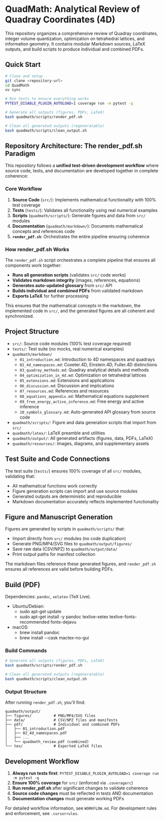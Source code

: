 # QuadMath: Analytical Review of Quadray Coordinates (4D)

This repository organizes a comprehensive review of Quadray coordinates, integer volume quantization, optimization on tetrahedral lattices, and information geometry. It contains modular Markdown sources, LaTeX outputs, and build scripts to produce individual and combined PDFs.

## Quick Start

```bash
# Clone and setup
git clone <repository-url>
cd QuadMath
uv sync

# Run tests to ensure everything works
PYTEST_DISABLE_PLUGIN_AUTOLOAD=1 coverage run -m pytest -q

# Generate all outputs (figures, PDFs, LaTeX)
bash quadmath/scripts/render_pdf.sh

# Clean all generated outputs (regeneratable)
bash quadmath/scripts/clean_output.sh
```

## Repository Architecture: The render_pdf.sh Paradigm

This repository follows a **unified test-driven development workflow** where source code, tests, and documentation are developed together in complete coherence:

### Core Workflow

1. **Source Code** (`src/`): Implements mathematical functionality with 100% test coverage
2. **Tests** (`tests/`): Validates all functionality using real numerical examples
3. **Scripts** (`quadmath/scripts/`): Generate figures and data from `src/` modules
4. **Documentation** (`quadmath/markdown/`): Documents mathematical concepts and references code
5. **`render_pdf.sh`**: Orchestrates the entire pipeline ensuring coherence

### How render_pdf.sh Works

The `render_pdf.sh` script orchestrates a complete pipeline that ensures all components work together:

- **Runs all generation scripts** (validates `src/` code works)
- **Validates markdown integrity** (images, references, equations)
- **Generates auto-updated glossary** from `src/` API
- **Builds individual and combined PDFs** from validated markdown
- **Exports LaTeX** for further processing

This ensures that the mathematical concepts in the markdown, the implemented code in `src/`, and the generated figures are all coherent and synchronized.

## Project Structure

- `src/`: Source code modules (100% test coverage required)
- `tests/`: Test suite (no mocks, real numerical examples)
- `quadmath/markdown/`
  - `01_introduction.md`: Introduction to 4D namespaces and quadrays
  - `02_4d_namespaces.md`: Coxeter.4D, Einstein.4D, Fuller.4D distinctions
  - `03_quadray_methods.md`: Quadray analytical details and methods
  - `04_optimization_in_4d.md`: Optimization on tetrahedral lattices
  - `05_extensions.md`: Extensions and applications
  - `06_discussion.md`: Discussion and implications
  - `07_resources.md`: References and resources
  - `08_equations_appendix.md`: Mathematical equations supplement
  - `09_free_energy_active_inference.md`: Free energy and active inference
  - `10_symbols_glossary.md`: Auto-generated API glossary from source code
- `quadmath/scripts/`: Figure and data generation scripts that import from `src/`
- `quadmath/latex/`: LaTeX preamble and utilities
- `quadmath/output/`: All generated artifacts (figures, data, PDFs, LaTeX)
- `quadmath/resources/`: Images, diagrams, and supplementary assets

## Test Suite and Code Connections

The test suite (`tests/`) ensures 100% coverage of all `src/` modules, validating that:

- All mathematical functions work correctly
- Figure generation scripts can import and use source modules
- Generated outputs are deterministic and reproducible
- Markdown documentation accurately reflects implemented functionality

## Figure and Manuscript Generation

Figures are generated by scripts in `quadmath/scripts/` that:
- Import directly from `src/` modules (no code duplication)
- Generate PNG/MP4/SVG files to `quadmath/output/figures/`
- Save raw data (CSV/NPZ) to `quadmath/output/data/`
- Print output paths for manifest collection

The markdown files reference these generated figures, and `render_pdf.sh` ensures all references are valid before building PDFs.

## Build (PDF)

Dependencies: `pandoc`, `xelatex` (TeX Live).

- Ubuntu/Debian:
  - sudo apt-get update
  - sudo apt-get install -y pandoc texlive-xetex texlive-fonts-recommended fonts-dejavu
- macOS:
  - brew install pandoc
  - brew install --cask mactex-no-gui

### Build Commands

```bash
# Generate all outputs (figures, PDFs, LaTeX)
bash quadmath/scripts/render_pdf.sh

# Clean all generated outputs (regeneratable)
bash quadmath/scripts/clean_output.sh
```

### Output Structure

After running `render_pdf.sh`, you'll find:

```
quadmath/output/
├── figures/          # PNG/MP4/SVG files
├── data/             # CSV/NPZ files and manifests
├── pdf/              # Individual and combined PDFs
│   ├── 01_introduction.pdf
│   ├── 02_4d_namespaces.pdf
│   ├── ...
│   └── quadmath_review.pdf (combined)
└── tex/              # Exported LaTeX files
```

## Development Workflow

1. **Always run tests first**: `PYTEST_DISABLE_PLUGIN_AUTOLOAD=1 coverage run -m pytest -q`
2. **Ensure 100% coverage** for `src/` (enforced via `.coveragerc`)
3. **Run render_pdf.sh** after significant changes to validate coherence
4. **Source code changes** must be reflected in tests AND documentation
5. **Documentation changes** must generate working PDFs

For detailed workflow information, see `WORKFLOW.md`. For development rules and enforcement, see `.cursorrules`.